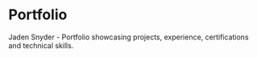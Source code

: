 # Portfolio
Jaden Snyder - Portfolio showcasing projects, experience, certifications and technical skills. 
